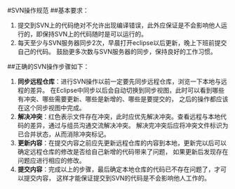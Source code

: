 #SVN操作规范
##基本要求：
1.	提交到SVN上的代码绝对不允许出现编译错误，此外应保证是不会影响他人运行的，即保持SVN上的代码随时是可以运行的。
2.	每天至少与SVN服务器同步2次，早晨打开eclipse以后更新，晚上下班前提交自己的代码。
	鼓励更多次数与SVN服务器的同步，保持良好的工作习惯。

##正确的SVN操作步骤如下：
1.	**同步远程仓库**：进行SVN操作以前一定要先同步远程仓库，浏览一下本地与远程的差异。
	在Eclipse中同步以后会自动切换到同步视图，此时可以看到哪些有冲突、哪些需要更新、哪些是新增的、哪些是要提交的，
	之后的操作都应该在这个同步视图中完成。
2.	**解决冲突**：红色表示文件存在冲突，此时应优先解决冲突。查看远程与本地代码的差异，通过与组员沟通交流解决冲突。
	解决完冲突后应将冲突文件标识为已合并状态，从而消除冲突标记。
3.	**更新内容**：在提交内容之前应先更新远程仓库的内容到本地，更新完以后可以确定远程仓库的修改是否给自己新增的代码带来了问题，
	如果更新后发现存在问题应进行相应的修改。
4.	**提交内容**：完成以上的步骤，最后确定本地仓库的代码已不存在问题了，才可以提交内容，
	这样才能保证提交到SVN的代码是不会影响他人工作的。